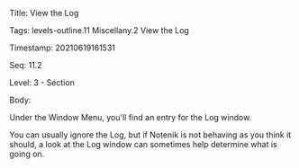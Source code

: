 Title:  View the Log

Tags:   levels-outline.11 Miscellany.2 View the Log

Timestamp: 20210619161531

Seq:    11.2

Level:  3 - Section

Body: 

Under the Window Menu, you'll find an entry for the Log window.

You can usually ignore the Log, but if Notenik is not behaving as you think it should, a look at the Log window can sometimes help determine what is going on.
